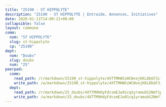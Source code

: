 ```yaml
---
title: "25190 - ST HIPPOLYTE"
description: "25190 - ST HIPPOLYTE | Entraide, Annonces, Initiatives"
date: 2020-01-11T14:09:21+09:00
collapsible: false
layout: commune
comm:
  nom: "ST HIPPOLYTE"
  slug: st-hippolyte
  cp: "25190"
dept:
  nom: "Doubs"
  slug: doubs
  num: "25"
peerpad:
  comm:
    read_path: /r/markdown/25190_st-hippolyte/4XTTMHWSzWCWvejKKLDbGF3ifq76wnDuzcYGkQp8dCe4V6kPp
    write_path: /w/markdown/25190_st-hippolyte/4XTTMHWSzWCWvejKKLDbGF3ifq76wnDuzcYGkQp8dCe4V6kPp-K3TgTr6MwgEcKZNTmnsMzAtmFZ62q8J5ahu3WBZJhEtxuTM5jgzKuB8V8xsw3BVW13uXTM9qL6T4nq9f8Jsty84kwR28YMLvR9eMg58mEd7ysJSSiFL7UHQsGQJLa7h5v5RGN6gW
  dept:
    read_path: /r/markdown/25_doubs/4XTTM9HdyFdcsmEJw91cq1yramubS2Nmf1ps2s84xcMxY74Zv
    write_path: /w/markdown/25_doubs/4XTTM9HdyFdcsmEJw91cq1yramubS2Nmf1ps2s84xcMxY74Zv-K3TgURza6A4QY75MscA2g52nUX9tjMQaHW9mgBSgyRKNNp3M6gkaXA9iDDtpbSx22mTSZbQLYS1izbwsznz8e9u5BERCmGKxZ379xV2nAaDe1bGyxrjytc7G1EcbGtknRFYQ1Lxp
---
```


